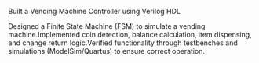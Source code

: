 Built a Vending Machine Controller using Verilog HDL

Designed a Finite State Machine (FSM) to simulate a vending machine.Implemented coin detection, balance calculation, item dispensing, and change return logic.Verified functionality through testbenches and simulations (ModelSim/Quartus) to ensure correct operation.
